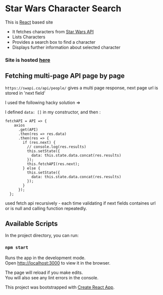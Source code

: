 # Star Wars Character Search

This is [React](https://reactjs.org/) based site 
* It fetches characters from [Star Wars API](https://swapi.co/)
* Lists Characters
* Provides a search box to find a character
* Displays further information about selected character

### Site is hosted [here](https://starwarsapisearch.netlify.com/)

## Fetching multi-page API page by page

`https://swapi.co/api/people/` gives a multi page response, next page url is stored in 'next field'

I used the following hacky solution =>

I defined  `data: []` in my constructor, and then :
```
fetchAPI = API => {
    axios
      .get(API)
      .then(res => res.data)
      .then(res => {
        if (res.next) {
          // console.log(res.results)
          this.setState({
            data: this.state.data.concat(res.results)
          });
          this.fetchAPI(res.next);
        } else {
          this.setState({
            data: this.state.data.concat(res.results)
          });
        }
      });
  };
```

used fetch api recursively - each time validating if next fields containes url or is null and calling function repeatedly.




## Available Scripts

In the project directory, you can run:

### `npm start`

Runs the app in the development mode.<br>
Open [http://localhost:3000](http://localhost:3000) to view it in the browser.

The page will reload if you make edits.<br>
You will also see any lint errors in the console.

This project was bootstrapped with [Create React App](https://github.com/facebook/create-react-app).
